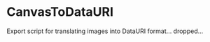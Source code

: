 CanvasToDataURI
===============

Export script for translating images into DataURI format... dropped...